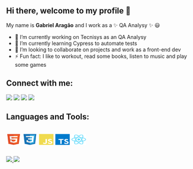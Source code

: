 ## Hi there, welcome to my profile 👋

My name is **Gabriel Aragão** and I work as a ✨ QA Analysy ✨ <!-- but I am studying new technologies to work as front-end dev --> 😃

- 🔭 I’m currently working on Tecnisys as an QA Analysy
- 🌱 I’m currently learning Cypress to automate tests
- 👯 I’m looking to collaborate on projects and work as a front-end dev
- ⚡ Fun fact: I like to workout, read some books, listen to music and play some games
<!--
- 🤔 I’m looking for help with ... 
- 💬 Ask me about ...
- 📫 How to reach me: 
 😄 Pronouns: ...
-->

## Connect with me:
<div> 
  <a href="https://www.linkedin.com/in/gabriel-arag%C3%A3o-038779163/" target="_blank"><img src="https://img.shields.io/badge/-LinkedIn-%230077B5?style=for-the-badge&logo=linkedin&logoColor=white" target="_blank"></a>
  <a href = "mailto:gabrielarago4@gmail.com"><img src="https://img.shields.io/badge/-Gmail-%23333?style=for-the-badge&logo=gmail&logoColor=white" target="_blank"></a>
  <a href="https://instagram.com/gabrielaragorn" target="_blank"><img src="https://img.shields.io/badge/-Instagram-%23E4405F?style=for-the-badge&logo=instagram&logoColor=white" target="_blank"></a>
  <a href="https://discordapp.com/users/479819880175108116" target="_blank"><img src="https://img.shields.io/badge/Discord-7289DA?style=for-the-badge&logo=discord&logoColor=white" target="_blank"></a> 

</div>

## Languages and Tools:

<div style="display: inline_block"><br>
  <img align="center" alt="Gab-HTML" height="30" width="40" src="https://raw.githubusercontent.com/devicons/devicon/master/icons/html5/html5-original.svg">
  <img align="center" alt="Gab-CSS" height="30" width="40" src="https://raw.githubusercontent.com/devicons/devicon/master/icons/css3/css3-original.svg">
  <img align="center" alt="Gab-Js" height="30" width="40" src="https://raw.githubusercontent.com/devicons/devicon/master/icons/javascript/javascript-plain.svg">
  <img align="center" alt="Gab-Ts" height="30" width="40" src="https://raw.githubusercontent.com/devicons/devicon/master/icons/typescript/typescript-plain.svg">
  <img align="center" alt="Gab-React" height="30" width="40" src="https://raw.githubusercontent.com/devicons/devicon/master/icons/react/react-original.svg">
</div>

##

<div align="left">
  <a href="https://github.com/GabrielAragorn">
  <img height="180em" src="https://github-readme-stats.vercel.app/api?username=GabrielAragorn&show_icons=true&theme=dracula&include_all_commits=true&count_private=true"/>
  <img height="180em" src="https://github-readme-stats.vercel.app/api/top-langs/?username=GabrielAragorn&layout=compact&langs_count=7&theme=dracula"/>
</div>



